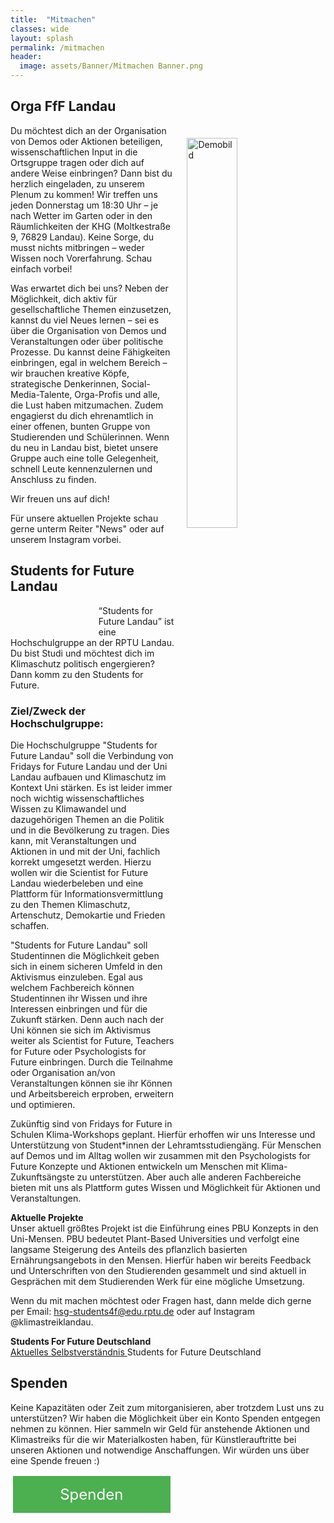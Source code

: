 ```yaml
---
title:  "Mitmachen"
classes: wide
layout: splash
permalink: /mitmachen
header:
  image: assets/Banner/Mitmachen Banner.png
---
```

<p></p>

<h2> Orga FfF Landau </h2>
<img src="https://github.com/fridaysforfuture-landau-pfalz/fridaysforfuture-landau-pfalz.github.io/blob/main/assets/images/Webseite%20Bilder/20210924_132520.jpg?raw=true" alt="Demobild" style="float:right;" hspace=20 vspace=20 height="40%" width="40%">
Du möchtest dich an der Organisation von Demos oder Aktionen beteiligen, wissenschaftlichen Input in die Ortsgruppe tragen oder dich auf andere Weise einbringen? Dann bist du herzlich eingeladen, zu unserem Plenum zu kommen! Wir treffen uns jeden Donnerstag um 18:30 Uhr – je nach Wetter im Garten oder in den Räumlichkeiten der KHG (Moltkestraße 9, 76829 Landau). Keine Sorge, du musst nichts mitbringen – weder Wissen noch Vorerfahrung. Schau einfach vorbei!

Was erwartet dich bei uns? Neben der Möglichkeit, dich aktiv für gesellschaftliche Themen einzusetzen, kannst du viel Neues lernen – sei es über die Organisation von Demos und Veranstaltungen oder über politische Prozesse. Du kannst deine Fähigkeiten einbringen, egal in welchem Bereich – wir brauchen kreative Köpfe, strategische Denkerinnen, Social-Media-Talente, Orga-Profis und alle, die Lust haben mitzumachen. Zudem engagierst du dich ehrenamtlich in einer offenen, bunten Gruppe von Studierenden und Schülerinnen. Wenn du neu in Landau bist, bietet unsere Gruppe auch eine tolle Gelegenheit, schnell Leute kennenzulernen und Anschluss zu finden.

Wir freuen uns auf dich!

Für unsere aktuellen Projekte schau gerne unterm Reiter "News" oder auf unserem Instagram vorbei. 

<h2> Students for Future Landau </h2>
<img src="https://github.com/fridaysforfuture-landau-pfalz/fridaysforfuture-landau-pfalz.github.io/blob/main/assets/images/Logo%20StudentsforFuture%20Landau.png?raw=true" alt="Logo Students for Future" style="float:left;" hspace=20 vspace=20 height="2ß%" width="20%"> 
“Students for Future Landau” ist eine Hochschulgruppe an der RPTU Landau. Du bist Studi und möchtest dich im Klimaschutz politisch engergieren? Dann komm zu den Students for Future.

<h3> Ziel/Zweck der Hochschulgruppe: </h3>

Die Hochschulgruppe "Students for Future Landau" soll die Verbindung von Fridays for Future Landau und der Uni Landau aufbauen und Klimaschutz im Kontext Uni stärken. Es ist leider immer noch wichtig wissenschaftliches Wissen zu Klimawandel und dazugehörigen Themen an die Politik und in die Bevölkerung zu tragen. Dies kann, mit Veranstaltungen und Aktionen in und mit der Uni, fachlich korrekt umgesetzt werden. Hierzu wollen wir die Scientist for Future Landau wiederbeleben und eine Plattform für Informationsvermittlung zu den Themen Klimaschutz, Artenschutz, Demokartie und Frieden schaffen. 

"Students for Future Landau" soll Studentinnen die Möglichkeit geben sich in einem sicheren Umfeld in den Aktivismus einzuleben. Egal aus welchem Fachbereich können Studentinnen ihr Wissen und ihre Interessen einbringen und für die Zukunft stärken. Denn auch nach der Uni können sie sich im Aktivismus weiter als Scientist for Future, Teachers for Future oder Psychologists for Future einbringen. Durch die Teilnahme oder Organisation an/von Veranstaltungen können sie ihr Können und Arbeitsbereich erproben, erweitern und optimieren.

Zukünftig sind von Fridays for Future in Schulen Klima-Workshops geplant. Hierfür erhoffen wir uns Interesse und Unterstützung von Student*innen der Lehramtsstudiengäng. Für Menschen auf Demos und im Alltag wollen wir zusammen mit den Psychologists for Future Konzepte und Aktionen entwickeln um Menschen mit Klima-Zukunftsängste zu unterstützen. Aber auch alle anderen Fachbereiche bieten mit uns als Plattform gutes Wissen und Möglichkeit für Aktionen und Veranstaltungen.

<b> Aktuelle Projekte </b> <br>
Unser aktuell größtes Projekt ist die Einführung eines PBU Konzepts in den Uni-Mensen. PBU bedeutet Plant-Based Universities und verfolgt eine langsame Steigerung des Anteils des pflanzlich basierten Ernährungsangebots in den Mensen. Hierfür haben wir bereits Feedback und Unterschriften von den Studierenden gesammelt und sind aktuell in Gesprächen mit dem Studierenden Werk für eine mögliche Umsetzung. <br>

Wenn du mit machen möchtest oder Fragen hast, dann melde dich gerne per Email: hsg-students4f@edu.rptu.de oder auf Instagram @klimastreiklandau.

<b>Students For Future Deutschland</b> <br>
<a href="/assets/StudentsforFuture/Selbstverst%C3%A4ndnis%20der%20AG%20Studierende.pdf" target="_blank"> Aktuelles Selbstverständnis </a> Students for Future Deutschland

<h2> Spenden </h2>
Keine Kapazitäten oder Zeit zum mitorganisieren, aber trotzdem Lust uns zu unterstützen? Wir haben die Möglichkeit über ein Konto Spenden entgegen nehmen zu können. Hier sammeln wir Geld für anstehende Aktionen und Klimastreiks für die wir Materialkosten haben, für Künstlerauftritte bei unseren Aktionen und notwendige Anschaffungen. Wir würden uns über eine Spende freuen :) <br>

<style>
.button5 {
  border: none;
  color: white;
  padding: 15px 25px;
  text-align: center;
  text-decoration: none;
  display: inline-block;
  font-size: 24px;
  margin: 2px 4px;
  float: center !important;
  cursor: pointer;
  width: 40%;
}

.button5 {background-color: #4CAF50;} /* Green */

</style>  
  
<a class="button5" href="https://opencollective.com/klimastreik-landau"
       target="" style="color: white" >Spenden</a> <br>
